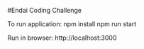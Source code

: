 #Endai Coding Challenge

To run application:
npm install
npm run start


Run in browser:
http://localhost:3000
